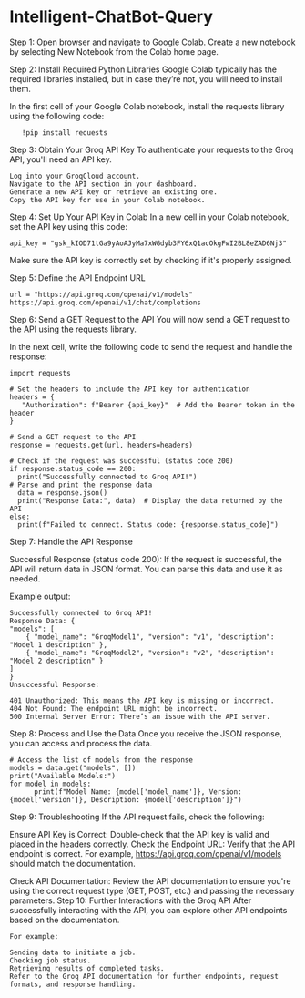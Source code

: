 # Intelligent-ChatBot-Query

Step 1: Open browser and navigate to Google Colab.
Create a new notebook by selecting New Notebook from the Colab home page.

Step 2: Install Required Python Libraries
Google Colab typically has the required libraries installed, but in case they’re not, you will need to install them.

In the first cell of your Google Colab notebook, install the requests library using the following code:

       !pip install requests

Step 3: Obtain Your Groq API Key
To authenticate your requests to the Groq API, you'll need an API key.

    Log into your GroqCloud account.
    Navigate to the API section in your dashboard.
    Generate a new API key or retrieve an existing one.
    Copy the API key for use in your Colab notebook.


Step 4: Set Up Your API Key in Colab
In a new cell in your Colab notebook, set the API key using this code:


    api_key = "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"  

Make sure the API key is correctly set by checking if it's properly assigned.

Step 5: Define the API Endpoint URL


    url = "https://api.groq.com/openai/v1/models"
    https://api.groq.com/openai/v1/chat/completions


Step 6: Send a GET Request to the API
You will now send a GET request to the API using the requests library.

In the next cell, write the following code to send the request and handle the response:

    import requests

    # Set the headers to include the API key for authentication
    headers = {
       "Authorization": f"Bearer {api_key}"  # Add the Bearer token in the header
    }

    # Send a GET request to the API
    response = requests.get(url, headers=headers)

    # Check if the request was successful (status code 200)
    if response.status_code == 200:
      print("Successfully connected to Groq API!")
    # Parse and print the response data
      data = response.json()
      print("Response Data:", data)  # Display the data returned by the API
    else:
      print(f"Failed to connect. Status code: {response.status_code}")

Step 7: Handle the API Response

Successful Response (status code 200): If the request is successful, the API will return data in JSON format. You can parse this data and use it as needed.

Example output:

    Successfully connected to Groq API!
    Response Data: {
    "models": [
        { "model_name": "GroqModel1", "version": "v1", "description": "Model 1 description" },
        { "model_name": "GroqModel2", "version": "v2", "description": "Model 2 description" }
    ]
    }
    Unsuccessful Response:

    401 Unauthorized: This means the API key is missing or incorrect.
    404 Not Found: The endpoint URL might be incorrect.
    500 Internal Server Error: There’s an issue with the API server.

Step 8: Process and Use the Data
Once you receive the JSON response, you can access and process the data.

    # Access the list of models from the response
    models = data.get("models", [])
    print("Available Models:")
    for model in models:
          print(f"Model Name: {model['model_name']}, Version: {model['version']}, Description: {model['description']}")

Step 9: Troubleshooting
If the API request fails, check the following:

Ensure API Key is Correct: Double-check that the API key is valid and placed in the headers correctly.
Check the Endpoint URL: Verify that the API endpoint is correct. For example, https://api.groq.com/openai/v1/models should match the documentation.

Check API Documentation: Review the API documentation to ensure you're using the correct request type (GET, POST, etc.) and passing the necessary parameters.
Step 10: Further Interactions with the Groq API
After successfully interacting with the API, you can explore other API endpoints based on the documentation.

    For example:

    Sending data to initiate a job.
    Checking job status.
    Retrieving results of completed tasks.
    Refer to the Groq API documentation for further endpoints, request formats, and response handling.
